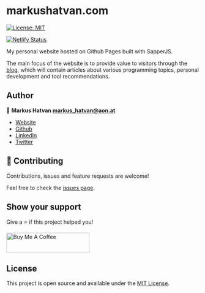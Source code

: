 # markushatvan.com

[![License: MIT](https://img.shields.io/badge/License-MIT-blue.svg)](https://opensource.org/licenses/MIT)

[![Netlify Status](https://api.netlify.com/api/v1/badges/eae4cbc6-27fb-4953-b6d4-e5b9959b8992/deploy-status)](https://app.netlify.com/sites/markushatvan/deploys)

My personal website hosted on Github Pages built with SapperJS.

The main focus of the website is to provide value to visitors through the [blog](https://markushatvan.com/blog), which will contain articles about various programming topics, personal development and tool recommendations.

## Author

👤 **Markus Hatvan <markus_hatvan@aon.at>**

- [Website](https://markushatvan.com)
- [Github](https://github.com/mhatvan)
- [LinkedIn](markus-hatvan-b912b91aa)
- [Twitter](https://twitter.com/HatvanMarkus)

## 🤝 Contributing

Contributions, issues and feature requests are welcome!

Feel free to check the [issues page](https://github.com/mhatvan/markushatvan.com/issues).

## Show your support

Give a ⭐️ if this project helped you!

<!-- <a href="https://www.patreon.com/asdf">
  <img src="https://c5.patreon.com/external/logo/become_a_patron_button@2x.png" width="160">
</a> -->

<a href="https://www.buymeacoffee.com/mhatvan" target="_blank"><img src="https://cdn.buymeacoffee.com/buttons/default-orange.png" alt="Buy Me A Coffee" style="height: 51px !important;width: 217px !important;" ></a>

## License

This project is open source and available under the [MIT License](LICENSE).
